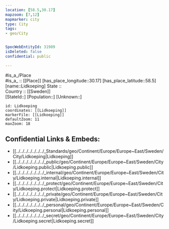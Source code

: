 ```yaml
---
location: [58.5,30.17] 
mapzoom: [7,12] 
mapmarker: city 
type: City
tags:
- geo/City


SpocWebEntityId: 31989
isDeleted: false
confidential: public

---
```

#is_a_/Place  
#is_a_ :: [[Place]] 
[has_place_longitude::30.17] 
[has_place_latitude::58.5] 
[name::Lidkoeping] 
State ::  
Country :: [[Sweden]]  
[StateId::] 
[Population::] 
[Unknown::] 


```leaflet
id: Lidkoeping
coordinates: [[Lidkoeping]] 
markerFile: [[Lidkoeping]] 
defaultZoom: 11 
maxZoom: 18
```


## Confidential Links & Embeds: 
- [[../../../../../../../_Standards/geo/Continent/Europe/Europe~East/Sweden/City/Lidkoeping|Lidkoeping]] 
- [[../../../../../../../_public/geo/Continent/Europe/Europe~East/Sweden/City/Lidkoeping.public|Lidkoeping.public]] 
- [[../../../../../../../_internal/geo/Continent/Europe/Europe~East/Sweden/City/Lidkoeping.internal|Lidkoeping.internal]] 
- [[../../../../../../../_protect/geo/Continent/Europe/Europe~East/Sweden/City/Lidkoeping.protect|Lidkoeping.protect]] 
- [[../../../../../../../_private/geo/Continent/Europe/Europe~East/Sweden/City/Lidkoeping.private|Lidkoeping.private]] 
- [[../../../../../../../_personal/geo/Continent/Europe/Europe~East/Sweden/City/Lidkoeping.personal|Lidkoeping.personal]] 
- [[../../../../../../../_secret/geo/Continent/Europe/Europe~East/Sweden/City/Lidkoeping.secret|Lidkoeping.secret]] 
